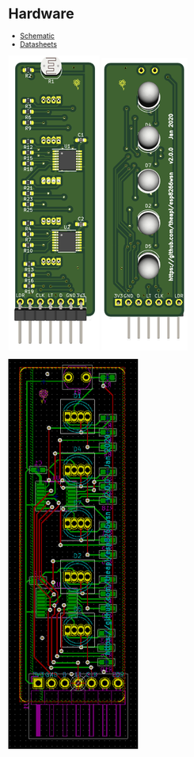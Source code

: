 # Hardware

- [Schematic](./kicad/receiver/receiver.pdf)
- [Datasheets](./datasheets)



![](./pcb_bottom.png) ![](./pcb_top.png)

![](./pcb_layout.png)